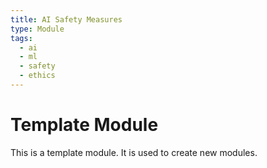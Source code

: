 ```yaml
---
title: AI Safety Measures
type: Module
tags:
  - ai
  - ml
  - safety
  - ethics
---
```


# Template Module

This is a template module. It is used to create new modules.
